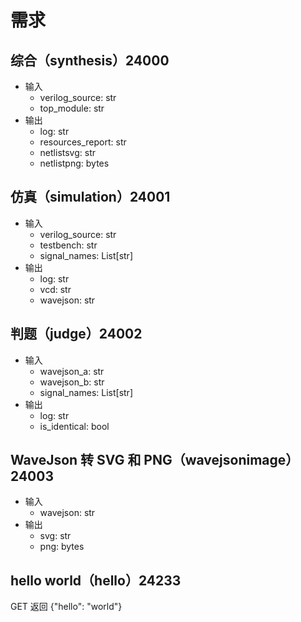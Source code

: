 # 需求

## 综合（synthesis）24000

- 输入
    - verilog_source: str
    - top_module: str
- 输出
    - log: str
    - resources_report: str
    - netlistsvg: str
    - netlistpng: bytes

## 仿真（simulation）24001

- 输入
    - verilog_source: str
    - testbench: str
    - signal_names: List[str]
- 输出
    - log: str
    - vcd: str
    - wavejson: str

## 判题（judge）24002

- 输入
    - wavejson_a: str
    - wavejson_b: str
    - signal_names: List[str]
- 输出
    - log: str
    - is_identical: bool

## WaveJson 转 SVG 和 PNG（wavejsonimage）24003

- 输入
    - wavejson: str
- 输出
    - svg: str
    - png: bytes

## hello world（hello）24233

GET 返回 {"hello": "world"}

